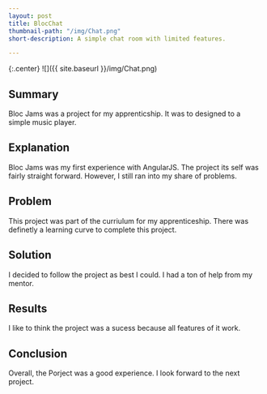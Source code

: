 ```yaml
---
layout: post
title: BlocChat
thumbnail-path: "/img/Chat.png"
short-description: A simple chat room with limited features.

---
```


{:.center}
![]({{ site.baseurl }}/img/Chat.png)

## Summary
	
Bloc Jams was a project for my apprenticship.  It was to designed to a simple music player.

## Explanation
	 
Bloc Jams was my first experience with AngularJS.  The project its self was fairly straight forward.  However, I still ran into my share of problems.

## Problem   

This project was part of the curriulum for my apprenticeship.  There was definetly a learning curve to complete this project.

## Solution
	
I decided to follow the project as best I could.  I had a ton of help from my mentor.

## Results

I like to think the project was a sucess because all features of it work.

## Conclusion

Overall, the Porject was a good experience.  I look forward to the next project.